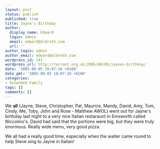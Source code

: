 ```yaml
---
layout: post
status: publish
published: true
title: Jayne's Birthday
author:
  display_name: Edward
  login: admin
  email: edward@aldreth.com
  url: ''
author_login: admin
author_email: edward@aldreth.com
wordpress_id: 147
wordpress_url: http://tarrant.org.uk/2005/08/05/jaynes-birthday/
date: '2005-08-05 19:07:26 +0100'
date_gmt: '2005-08-05 18:07:26 +0100'
categories:
- Extended Family
tags: []
comments: []
---
```

<p>We <b>all</b> (Jayne, Steve, Christopher, Pat, Maurice, Mandy, David, Amy, Tom, Cindy, Me, Toby, John and Rose - Matthew AWOL) went out for Jayne's birthday last night to a very nice Italian restaraunt in Emsworth called Niccolino's.  David had said that the portions were big, but they were truly enormous. Really wide menu, very good pizza.</p>
<p>We all had a really good time, especially when the waiter came round to help Steve sing to Jayne in Italian!</p>
